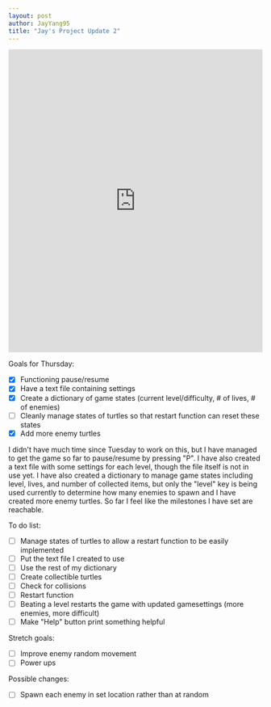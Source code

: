 ```yaml
---
layout: post
author: JayYang95
title: "Jay's Project Update 2"
---
```


<iframe src="https://trinket.io/embed/python/b407498747" width="100%" height="600" frameborder="0" marginwidth="0" marginheight="0" allowfullscreen></iframe>

Goals for Thursday:

 - [x] Functioning pause/resume
 - [x] Have a text file containing settings
 - [x] Create a dictionary of game states (current level/difficulty, # of lives, # of enemies)
 - [ ] Cleanly manage states of turtles so that restart function can reset these states
 - [x] Add more enemy turtles
 
I didn't have much time since Tuesday to work on this, but I have managed to get the game so far to pause/resume by pressing "P". I have also created a text file with some settings for each level, though the file itself is not in use yet. I have also created a dictionary to manage game states including level, lives, and number of collected items, but only the "level" key is being used currently to determine how many enemies to spawn and I have created more enemy turtles. So far I feel like the milestones I have set are reachable.

To do list:

 - [ ] Manage states of turtles to allow a restart function to be easily implemented
 - [ ] Put the text file I created to use
 - [ ] Use the rest of my dictionary
 - [ ] Create collectible turtles
 - [ ] Check for collisions
 - [ ] Restart function
 - [ ] Beating a level restarts the game with updated gamesettings (more enemies, more difficult)
 - [ ] Make "Help" button print something helpful

Stretch goals:

 - [ ] Improve enemy random movement
 - [ ] Power ups
 
Possible changes:

 - [ ] Spawn each enemy in set location rather than at random
